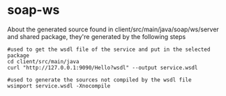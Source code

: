 # soap-ws
About the generated source found in client/src/main/java/soap/ws/server and shared package, they're generated by the following steps

```
#used to get the wsdl file of the service and put in the selected package
cd client/src/main/java
curl "http://127.0.0.1:9090/Hello?wsdl" --output service.wsdl

#used to generate the sources not compiled by the wsdl file
wsimport service.wsdl -Xnocompile
```
